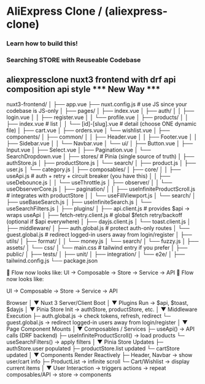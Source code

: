 # AliExpress Clone / (aliexpress-clone)

### Learn how to build this!
### Searching STORE with Reuseable Codebase
<!-- // https://collectionapi.metmuseum.org/public/collection/v1/departments -->

## aliexpressclone nuxt3 frontend with drf api composition api style *** New Way ***
nuxt3-frontend/
│
├── app.vue
├── nuxt.config.js                  # use JS since your codebase is JS-only
│
├── pages/
│   ├── index.vue
│   ├── auth/
│   │   ├── login.vue
│   │   ├── register.vue
│   │   └── profile.vue
│   ├── products/
│   │   ├── index.vue               # list
│   │   └── [id]-[slug].vue         # detail (choose ONE dynamic file)
│   ├── cart.vue
│   ├── orders.vue
│   └── wishlist.vue
│
├── components/
│   ├── common/
│   │   ├── Header.vue
│   │   ├── Footer.vue
│   │   ├── Sidebar.vue
│   │   └── Navbar.vue
│   └── ui/
│       ├── Button.vue
│       ├── Input.vue
│       ├── Select.vue
│       ├── Pagination.vue
│       └── SearchDropdown.vue
│
├── stores/                         # Pinia (single source of truth)
│   ├── authStore.js
│   ├── productStore.js
│   └── search/
│       ├── product.js
│       ├── user.js
│       └── category.js
│
├── composables/
│   ├── core/
│   │   ├── useApi.js               # auth + retry + circuit breaker (you have this)
│   │   ├── useDebounce.js
│   │   └── useThrottle.js
│   ├── observer/
│   │   └── useObserverCore.js
│   ├── pagination/
│   │   ├── useInfiniteProductScroll.js  # integrates with productStore
│   │   └── useFillViewport.js
│   └── search/
│       ├── useBaseSearch.js
│       ├── useInfiniteSearch.js
│       └── useSearchFilters.js
│
├── plugins/
│   ├── api.client.js               # provides $api -> wraps useApi
│   ├── fetch-retry.client.js       # global $fetch retry/backoff (optional if $api everywhere)
│   ├── dayjs.client.js
│   └── toast.client.js
│
├── middleware/
│   ├── auth.global.js              # protect auth-only routes
│   └── guest.global.js             # redirect logged-in users away from login/register
│
├── utils/
│   ├── format/
│   │   └── money.js
│   └── search/
│       └── fuzzy.js
│
├── assets/
│   └── css/
│       └── main.css                # tailwind entry if you prefer
│
├── public/
│
├── tests/
│   ├── unit/
│   ├── integration/
│   └── e2e/
│
├── tailwind.config.js
└── package.json



🔑 Flow now looks like:
UI → Composable → Store → Service → API
🔑 Flow now looks like:

UI → Composable → Store → Service → API



Browser
   │
   ▼
Nuxt 3 Server/Client Boot
   │
   ▼
Plugins Run → $api, $toast, $dayjs
   │
   ▼
Pinia Store Init → authStore, productStore, etc.
   │
   ▼
Middleware Execution
   ├─ auth.global.js → check tokens, refresh, redirect
   └─ guest.global.js → redirect logged-in users away from login/register
   │
   ▼
Page Component Mounts
   │
   ▼
Composables / Services
   ├─ useApi() → API calls (DRF backend)
   ├─ useInfiniteProductScroll() → load products
   └─ useSearchFilters() → apply filters
   │
   ▼
Pinia Store Updates
   ├─ authStore.user populated
   ├─ productStore.list updated
   └─ cartStore updated
   │
   ▼
Components Render Reactively
   ├─ Header, Navbar → show user/cart info
   ├─ ProductList → infinite scroll
   └─ Cart/Wishlist → display current items
   │
   ▼
User Interaction → triggers actions → repeat composables/API → store → components
